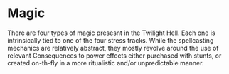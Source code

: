 # Magic

There are four types of magic presesnt in the Twilight Hell. Each one is intrinsically tied to one of the four stress
tracks. While the spellcasting mechanics are relatively abstract, they mostly revolve around the use of relevant
Consequences to power effects either purchased with stunts, or created on-th-fly in a more ritualistic and/or
unpredictable manner.

